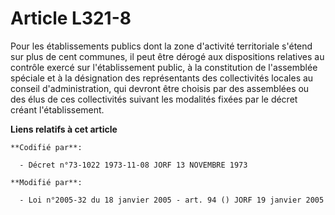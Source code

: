 # Article L321-8

Pour les établissements publics dont la zone d'activité territoriale s'étend sur plus de cent communes, il peut être dérogé
aux dispositions relatives au contrôle exercé sur l'établissement public, à la constitution de l'assemblée spéciale et à la
désignation des représentants des collectivités locales au conseil d'administration, qui devront être choisis par des
assemblées ou des élus de ces collectivités suivant les modalités fixées par le décret créant l'établissement.

**Liens relatifs à cet article**

	**Codifié par**:

	  - Décret n°73-1022 1973-11-08 JORF 13 NOVEMBRE 1973

	**Modifié par**:

	  - Loi n°2005-32 du 18 janvier 2005 - art. 94 () JORF 19 janvier 2005
